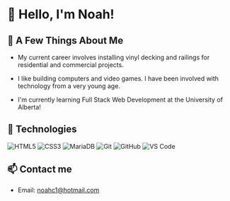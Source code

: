 # 👋 Hello, I'm Noah!

## 🚀 A Few Things About Me
* My current career involves installing vinyl decking and railings for residential and commercial projects. 

* I like building computers and video games. I have been involved with technology from a very young age.

* I'm currently learning Full Stack Web Development at the University of Alberta!

## 🔧 Technologies

![HTML5](https://img.shields.io/badge/-HTML5-E34F26?style=flat-square&logo=html5&logoColor=white)
![CSS3](https://img.shields.io/badge/-CSS3-1572B6?style=flat-square&logo=css3&logoColor=white)
![MariaDB](https://img.shields.io/badge/-MariaDB-003545?style=flat-square&logo=mariadb&logoColor=white)
![Git](https://img.shields.io/badge/-Git-black?style=flat-square&logo=git)
![GitHub](https://img.shields.io/badge/-GitHub-181717?style=flat-square&logo=github)
![VS Code](https://img.shields.io/badge/-VS%20Code-007ACC?style=flat-square&logo=visual-studio-code)


## 📫 Contact me 
- Email: [noahc1@hotmail.com](mailto:youremail@example.com)

